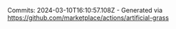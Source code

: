 Commits: 2024-03-10T16:10:57.108Z - Generated via https://github.com/marketplace/actions/artificial-grass
<br>
